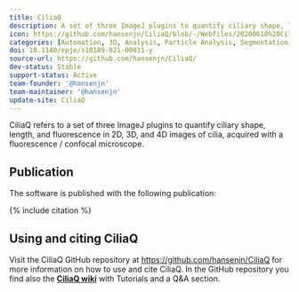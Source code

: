 ```yaml
---
title: CiliaQ
description: A set of three ImageJ plugins to quantify ciliary shape, length, and fluorescence in 2D, 3D, and 4D images of cilia.
icon: https://github.com/hansenjn/CiliaQ/blob/-/Webfiles/20200618%20CiliaQ%20Logo%20Small.png
categories: [Automation, 3D, Analysis, Particle Analysis, Segmentation, Object Detection, Colocalization, Tracking, Cilia]
doi: 10.1140/epje/s10189-021-00031-y
source-url: https://github.com/hansenjn/CiliaQ/
dev-status: Stable
support-status: Active
team-founder: '@hansenjn'
team-maintainer: '@hansenjn'
update-site: CiliaQ
---
```


CiliaQ refers to a set of three ImageJ plugins to quantify ciliary shape, length, and fluorescence in 2D, 3D, and 4D images of cilia,
acquired with a fluorescence / confocal microscope. 

## Publication

The software is published with the following publication:

{% include citation %}

## Using and citing CiliaQ

Visit the CiliaQ GitHub repository at https://github.com/hansenjn/CiliaQ for more information on how to use and cite CiliaQ.
In the GitHub repository you find also the **[CiliaQ wiki](https://github.com/hansenjn/CiliaQ/wiki/Home/)** with Tutorials and a Q&A section. 
